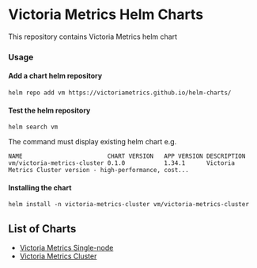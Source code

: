 # Victoria Metrics Helm Charts

This repository contains Victoria Metrics helm chart

### Usage 

#### Add a chart helm repository  
```console
helm repo add vm https://victoriametrics.github.io/helm-charts/
``` 

#### Test the helm repository
 ```console
helm search vm
```
The command must display existing helm chart e.g.
```
NAME                       	CHART VERSION	APP VERSION	DESCRIPTION
vm/victoria-metrics-cluster	0.1.0        	1.34.1     	Victoria Metrics Cluster version - high-performance, cost...
```

#### Installing the chart

```console
helm install -n victoria-metrics-cluster vm/victoria-metrics-cluster
```

## List of Charts 

- [Victoria Metrics Single-node](https://github.com/VictoriaMetrics/helm-charts/blob/master/charts/victoria-metrics-single/README.md)
- [Victoria Metrics Cluster](https://github.com/VictoriaMetrics/helm-charts/blob/master/charts/victoria-metrics-cluster/README.md)
